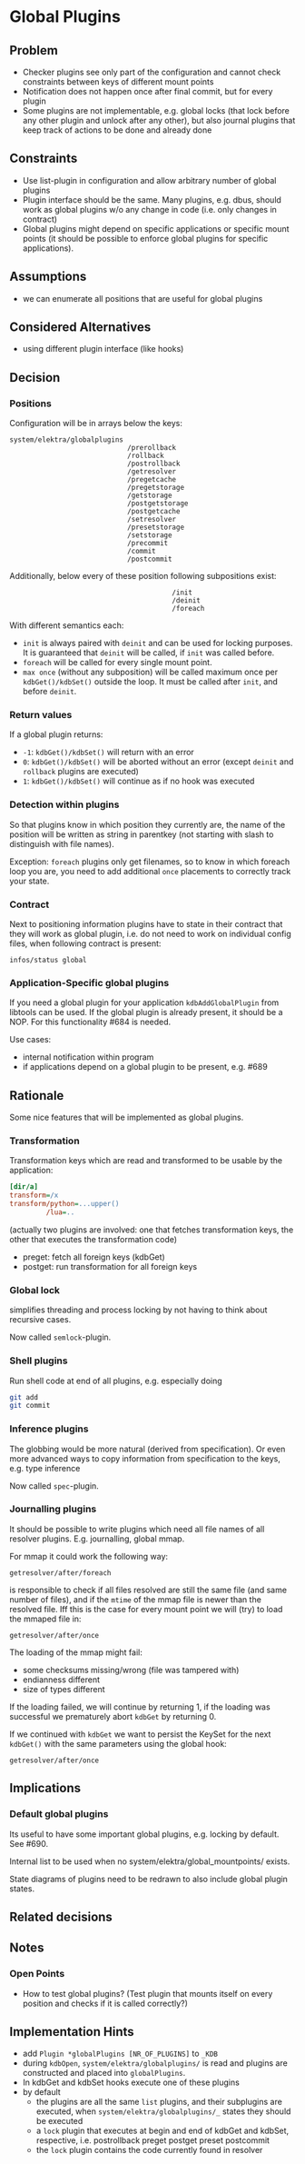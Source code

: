 # Global Plugins

## Problem

- Checker plugins see only part of the configuration and cannot check
  constraints between keys of different mount points
- Notification does not happen once after final commit, but for every
  plugin
- Some plugins are not implementable, e.g. global locks (that lock
  before any other plugin and unlock after any other), but also
  journal plugins that keep track of actions to be done and already
  done

## Constraints

- Use list-plugin in configuration and allow arbitrary number of global plugins
- Plugin interface should be the same. Many plugins, e.g. dbus, should work
  as global plugins w/o any change in code (i.e. only changes
  in contract)
- Global plugins might depend on specific applications or specific
  mount points (it should be possible to enforce global plugins for specific
  applications).

## Assumptions

- we can enumerate all positions that are useful for global plugins

## Considered Alternatives

- using different plugin interface (like hooks)

## Decision

### Positions

Configuration will be in arrays below the keys:

```
system/elektra/globalplugins
                             /prerollback
                             /rollback
                             /postrollback
                             /getresolver
                             /pregetcache
                             /pregetstorage
                             /getstorage
                             /postgetstorage
                             /postgetcache
                             /setresolver
                             /presetstorage
                             /setstorage
                             /precommit
                             /commit
                             /postcommit
```

Additionally, below every of these position following subpositions
exist:

```
                                        /init
                                        /deinit
                                        /foreach
```

With different semantics each:

- `init` is always paired with `deinit` and can be used for locking purposes.
  It is guaranteed that `deinit` will be called, if `init` was called before.
- `foreach` will be called for every single mount point.
- `max once` (without any subposition) will be called maximum once per `kdbGet()/kdbSet()`
  outside the loop. It must be called after `init`, and before `deinit`.

### Return values

If a global plugin returns:

- `-1`: `kdbGet()/kdbSet()` will return with an error
- `0`: `kdbGet()/kdbSet()` will be aborted without an error
  (except `deinit` and `rollback` plugins are executed)
- `1`: `kdbGet()/kdbSet()` will continue as if no hook was
  executed

### Detection within plugins

So that plugins know in which position they currently are, the name of the position
will be written as string in parentkey (not starting with slash to distinguish with
file names).

Exception: `foreach` plugins only get filenames, so to know in which foreach
loop you are, you need to add additional `once` placements to correctly track your
state.

### Contract

Next to positioning information
plugins have to state in their contract that they will work as global plugin, i.e.
do not need to work on individual config files, when following contract
is present:

```
infos/status global
```

### Application-Specific global plugins

If you need a global plugin for your application `kdbAddGlobalPlugin`
from libtools can be used. If the global plugin is already present,
it should be a NOP. For this functionality #684 is needed.

Use cases:

- internal notification within program
- if applications depend on a global plugin to be present, e.g. #689

## Rationale

Some nice features that will be implemented as global plugins.

### Transformation

Transformation keys which are read and transformed to be usable by the application:

```ini
[dir/a]
transform=/x
transform/python=...upper()
         /lua=..
```

(actually two plugins are involved: one that fetches transformation keys, the other
that executes the transformation code)

- preget: fetch all foreign keys (kdbGet)
- postget: run transformation for all foreign keys

### Global lock

simplifies threading and process locking by not having to think about
recursive cases.

Now called `semlock`-plugin.

### Shell plugins

Run shell code at end of all plugins, e.g. especially doing

```sh
git add
git commit
```

### Inference plugins

The globbing would be more natural (derived from specification).
Or even more advanced ways to copy information from specification to the keys, e.g. type inference

Now called `spec`-plugin.

### Journalling plugins

It should be possible to write plugins which need all file names of all resolver plugins.
E.g. journalling, global mmap.

For mmap it could work the following way:

```
getresolver/after/foreach
```

is responsible to check if all files resolved are still the same file (and same number of files),
and if the `mtime` of the mmap file is newer than the resolved file.
Iff this is the case for every mount point we will (try) to load the mmaped file in:

```
getresolver/after/once
```

The loading of the mmap might fail:

- some checksums missing/wrong (file was tampered with)
- endianness different
- size of types different

If the loading failed, we will continue by returning 1,
if the loading was successful we prematurely abort `kdbGet` by returning 0.

If we continued with `kdbGet` we want to persist the KeySet for
the next `kdbGet()` with the same parameters using the global hook:

```
getresolver/after/once
```

## Implications

### Default global plugins

Its useful to have some important global plugins, e.g. locking by default.
See #690.

Internal list to be used when no system/elektra/global_mountpoints/ exists.

State diagrams of plugins need to be redrawn to also include global plugin
states.

## Related decisions

## Notes

### Open Points

- How to test global plugins? (Test plugin that mounts itself on every position and checks if it is called correctly?)

## Implementation Hints

- add `Plugin *globalPlugins [NR_OF_PLUGINS]` to `_KDB`
- during `kdbOpen`, `system/elektra/globalplugins/` is read and plugins are constructed and placed into `globalPlugins`.
- In kdbGet and kdbSet hooks execute one of these plugins
- by default
  - the plugins are all the same `list` plugins, and their subplugins are executed, when `system/elektra/globalplugins/_` states they should be executed
  - a `lock` plugin that executes at begin and end of kdbGet and kdbSet, respective, i.e. postrollback preget postget preset postcommit
  - the `lock` plugin contains the code currently found in resolver
